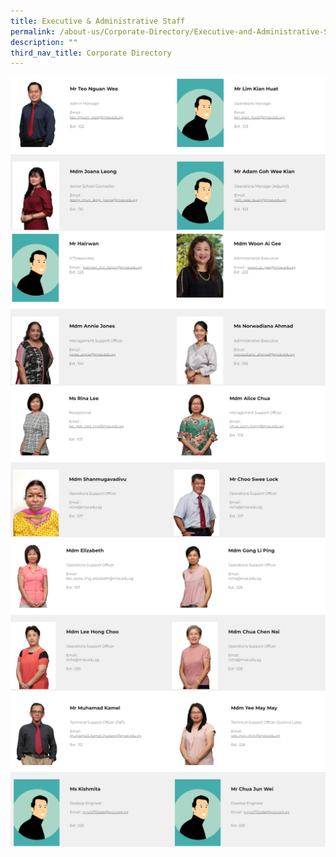 ```yaml
---
title: Executive & Administrative Staff
permalink: /about-us/Corporate-Directory/Executive-and-Administrative-Staff/
description: ""
third_nav_title: Corporate Directory
---
```

![](/images/8a_SAT.png)
![](/images/8b_SAT.png)
![](/images/8c_SAT.png)
![](/images/8d_SAT.png)
![](/images/8e_SAT.png)